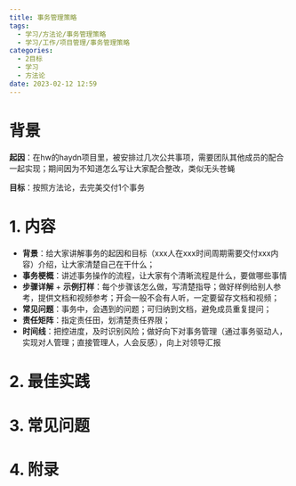 ```yaml
---
title: 事务管理策略
tags:
  - 学习/方法论/事务管理策略
  - 学习/工作/项目管理/事务管理策略
categories:
  - 2目标
  - 学习
  - 方法论
date: 2023-02-12 12:59
---
```


# 背景 

**起因**：在hw的haydn项目里，被安排过几次公共事项，需要团队其他成员的配合一起实现；期间因为不知道怎么写让大家配合整改，类似无头苍蝇

**目标**：按照方法论，去完美交付1个事务

# 1. 内容

- **背景**：给大家讲解事务的起因和目标（xxx人在xxx时间周期需要交付xxx内容）介绍，让大家清楚自己在干什么；
- **事务梗概**：讲述事务操作的流程，让大家有个清晰流程是什么，要做哪些事情
- **步骤详解** + **示例打样**：每个步骤该怎么做，写清楚指导；做好样例给别人参考，提供文档和视频参考；开会一般不会有人听，一定要留存文档和视频；
- **常见问题**：事务中，会遇到的问题；可归纳到文档，避免成员重复提问；
- **责任矩阵**：指定责任田，划清楚责任界限；
- **时间线**：把控进度，及时识别风险；做好向下对事务管理（通过事务驱动人，实现对人管理；直接管理人，人会反感），向上对领导汇报

# 2. 最佳实践



# 3. 常见问题

# 4. 附录

